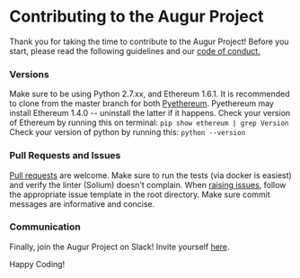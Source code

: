 # Contributing to the Augur Project
Thank you for taking the time to contribute to the Augur Project! Before you start, please read the following guidelines and our [code of conduct.](https://github.com/AugurProject/augur-core/blob/develop/CODE_OF_CONDUCT.md)

### Versions
Make sure to be using Python 2.7.xx, and Ethereum 1.6.1. It is recommended to clone from the master branch for both [Pyethereum](https://github.com/ethereum/pyethereum). Pyethereum may install Ethereum 1.4.0 -- uninstall the latter if it happens. Check your version of Ethereum by running this on terminal: `pip show ethereum | grep Version`
Check your version of python by running this: `python --version`

### Pull Requests and Issues
[Pull requests](https://help.github.com/articles/creating-a-pull-request/) are welcome.  Make sure to run the tests (via docker is easiest) and verify the linter (Solium) doesn't complain. When [raising issues](https://help.github.com/articles/creating-an-issue/), follow the appropriate issue template in the root directory. Make sure commit messages are informative and concise.

### Communication
Finally, join the Augur Project on Slack! Invite yourself [here](http://invite.augur.net/).

Happy Coding!
